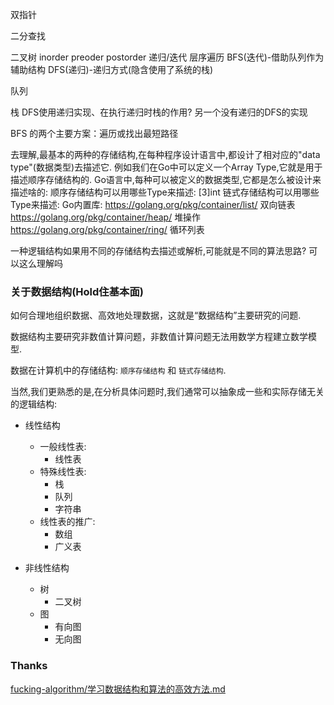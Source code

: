 双指针 

二分查找

二叉树
  inorder preoder postorder  递归/迭代
  层序遍历 BFS(迭代)-借助队列作为辅助结构  DFS(递归)-递归方式(隐含使用了系统的栈)

队列

栈
    DFS使用递归实现、在执行递归时栈的作用?
    另一个没有递归的DFS的实现

BFS 的两个主要方案：遍历或找出最短路径


去理解,最基本的两种的存储结构,在每种程序设计语言中,都设计了相对应的"data type"(数据类型)去描述它.
例如我们在Go中可以定义一个Array Type,它就是用于描述顺序存储结构的.
Go语言中,每种可以被定义的数据类型,它都是怎么被设计来描述啥的:
顺序存储结构可以用哪些Type来描述: [3]int 
链式存储结构可以用哪些Type来描述: 
Go内置库:
https://golang.org/pkg/container/list/  双向链表
https://golang.org/pkg/container/heap/  堆操作
https://golang.org/pkg/container/ring/  循环列表

一种逻辑结构如果用不同的存储结构去描述或解析,可能就是不同的算法思路? 可以这么理解吗


### 关于数据结构(Hold住基本面)
如何合理地组织数据、高效地处理数据，这就是“数据结构”主要研究的问题.

数据结构主要研究非数值计算问题，非数值计算问题无法用数学方程建立数学模型.

数据在计算机中的存储结构: `顺序存储结构` 和 `链式存储结构`.

当然,我们更熟悉的是,在分析具体问题时,我们通常可以抽象成一些和实际存储无关的逻辑结构:
- 线性结构
    - 一般线性表: 
        - 线性表
    - 特殊线性表: 
        - 栈
        - 队列
        - 字符串
    - 线性表的推广: 
        - 数组
        - 广义表

- 非线性结构
    - 树
        - 二叉树
    - 图
        - 有向图
        - 无向图


### Thanks
[fucking-algorithm/学习数据结构和算法的高效方法.md](https://github.com/labuladong/fucking-algorithm/blob/master/%E7%AE%97%E6%B3%95%E6%80%9D%E7%BB%B4%E7%B3%BB%E5%88%97/%E5%AD%A6%E4%B9%A0%E6%95%B0%E6%8D%AE%E7%BB%93%E6%9E%84%E5%92%8C%E7%AE%97%E6%B3%95%E7%9A%84%E9%AB%98%E6%95%88%E6%96%B9%E6%B3%95.md)